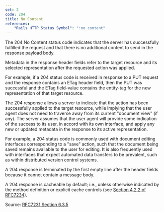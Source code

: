 ```yaml
---
set: 2
code: 204
title: No Content
references:
    "Rails HTTP Status Symbol": ":no_content"
---
```


The 204 No Content status code indicates that the server has successfully
fulfilled the request and that there is no additional content to send in the
response payload body.

Metadata in the response header fields refer to the target resource and its
selected representation after the requested action was applied.

For example, if a 204 status code is received in response to a PUT request and
the response contains an ETag header field, then the PUT was successful and the
ETag field-value contains the entity-tag for the new representation of that
target resource.

The 204 response allows a server to indicate that the action has been
successfully applied to the target resource, while implying that the user agent
does not need to traverse away from its current "document view" (if any). The
server assumes that the user agent will provide some indication of the success
to its user, in accord with its own interface, and apply any new or updated
metadata in the response to its active representation.

For example, a 204 status code is commonly used with document editing interfaces
corresponding to a "save" action, such that the document being saved remains
available to the user for editing. It is also frequently used with interfaces
that expect automated data transfers to be prevalent, such as within distributed
version control systems.

A 204 response is terminated by the first empty line after the header fields
because it cannot contain a message body.

A 204 response is cacheable by default; i.e., unless otherwise indicated by the
method definition or explicit cache controls
(see [Section 4.2.2 of RFC7234][2]).

Source: [RFC7231 Section 6.3.5][1]

[2]: <http://tools.ietf.org/html/rfc7231#section-6.3.5>
[1]: <http://tools.ietf.org/html/rfc7234#section-4.2.2>